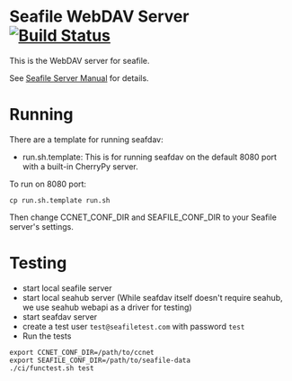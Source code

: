 # Seafile WebDAV Server [![Build Status](https://secure.travis-ci.org/haiwen/seafdav.svg?branch=master)](http://travis-ci.org/haiwen/seafdav)

This is the WebDAV server for seafile.

See [Seafile Server Manual](http://manual.seafile.com/extension/webdav/) for details.

# Running

There are a template for running seafdav:
- run.sh.template: This is for running seafdav on the default 8080 port with a built-in CherryPy server.

To run on 8080 port:

```
cp run.sh.template run.sh
```

Then change CCNET_CONF_DIR and SEAFILE_CONF_DIR to your Seafile server's settings.

# Testing

- start local seafile server
- start local seahub server (While seafdav itself doesn't require seahub, we use seahub webapi as a driver for testing)
- start seafdav server
- create a test user `test@seafiletest.com` with password `test`
- Run the tests
```
export CCNET_CONF_DIR=/path/to/ccnet
export SEAFILE_CONF_DIR=/path/to/seafile-data
./ci/functest.sh test
```
